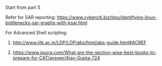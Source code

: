 Start from part 5

Refer for SAR reporting: https://www.cyberciti.biz/tips/identifying-linux-bottlenecks-sar-graphs-with-ksar.html


For Advanced Shell scripting:

1. http://www.iitk.ac.in/LDP/LDP/abs/html/abs-guide.html#ACREF

2. https://www.quora.com/What-are-the-section-wise-best-books-to-prepare-for-CAT/answer/Ajay-Gupta-724 
